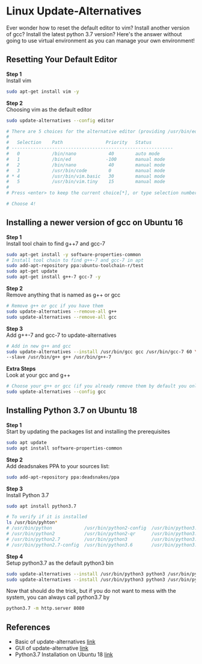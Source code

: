 # Linux Update-Alternatives

Ever wonder how to reset the default editor to vim? Install another version of gcc? Install the latest python 3.7 version? Here's the answer without going to use virtual environment as you can manage your own environment!

## Resetting Your Default Editor

**Step 1**  
Install vim  
```bash
sudo apt-get install vim -y
```

**Step 2**  
Choosing vim as the default editor  
```bash
sudo update-alternatives --config editor

# There are 5 choices for the alternative editor (providing /usr/bin/editor).
# 
#   Selection    Path                Priority   Status
# ------------------------------------------------------------
#   0            /bin/nano            40        auto mode
#   1            /bin/ed             -100       manual mode
#   2            /bin/nano            40        manual mode
#   3            /usr/bin/code        0         manual mode
# * 4            /usr/bin/vim.basic   30        manual mode
#   5            /usr/bin/vim.tiny    15        manual mode
# 
# Press <enter> to keep the current choice[*], or type selection number: 

# Choose 4!
```

## Installing a newer version of gcc on Ubuntu 16

**Step 1**  
Install tool chain to find g++7 and gcc-7
```bash
sudo apt-get install -y software-properties-common
# Install tool chain to find g++-7 and gcc-7 in apt
sudo add-apt-repository ppa:ubuntu-toolchain-r/test
sudo apt-get update
sudo apt-get install g++-7 gcc-7 -y
```

**Step 2**  
Remove anything that is named as g++ or gcc  
```bash
# Remove g++ or gcc if you have them
sudo update-alternatives --remove-all g++
sudo update-alternatives --remove-all gcc
```

**Step 3**  
Add g++-7 and gcc-7 to update-alternatives  
```bash
# Add in new g++ and gcc
sudo update-alternatives --install /usr/bin/gcc gcc /usr/bin/gcc-7 60 \
--slave /usr/bin/g++ g++ /usr/bin/g++-7
```

**Extra Steps**  
Look at your gcc and g++  
```bash
# Choose your g++ or gcc (if you already remove them by default you only have one gcc)
sudo update-alternatives --config gcc
```

## Installing Python 3.7 on Ubuntu 18

**Step 1**  
Start by updating the packages list and installing the prerequisites  
```bash
sudo apt update
sudo apt install software-properties-common
```

**Step 2**  
Add deadsnakes PPA to your sources list:  
```bash
sudo add-apt-repository ppa:deadsnakes/ppa
```

**Step 3**  
Install Python 3.7  
```bash
sudo apt install python3.7

# To verify if it is installed
ls /usr/bin/pyhton*
# /usr/bin/python            /usr/bin/python2-config  /usr/bin/python3.6-config   /usr/bin/python3.7m       /usr/bin/python-config
# /usr/bin/python2           /usr/bin/python2-qr      /usr/bin/python3.6m         /usr/bin/python3-config
# /usr/bin/python2.7         /usr/bin/python3         /usr/bin/python3.6m-config  /usr/bin/python3m
# /usr/bin/python2.7-config  /usr/bin/python3.6       /usr/bin/python3.7          /usr/bin/python3m-config
```

**Step 4**  
Setup python3.7 as the default python3 bin  
```bash
sudo update-alternatives --install /usr/bin/python3 python3 /usr/bin/python3.7 80
sudo update-alternatives --install /usr/bin/python3 python3 /usr/bin/python3.6 10
```

Now that should do the trick, but if you do not want to mess with the system, you can always call python3.7 by  
```bash
python3.7 -m http.server 8080
```

## References

- Basic of update-alternatives [link](https://www.youtube.com/watch?v=cC9GeDNDjjM)
- GUI of update-alternative [link](https://www.youtube.com/watch?v=cC9GeDNDjjM)
- Python3.7 Installation on Ubuntu 18 [link](https://linuxize.com/post/how-to-install-python-3-7-on-ubuntu-18-04/)